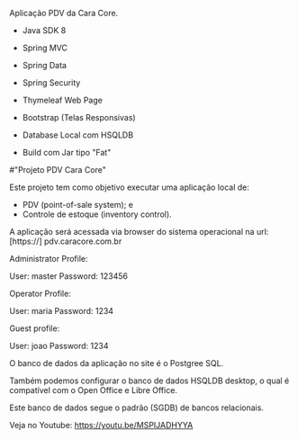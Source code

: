 Aplicação PDV da Cara Core.

- Java SDK 8

- Spring MVC

- Spring Data

- Spring Security

- Thymeleaf Web Page

- Bootstrap (Telas Responsivas)

- Database Local com HSQLDB

- Build com Jar tipo "Fat"
 
 
#"Projeto PDV Cara Core"

Este projeto tem como objetivo executar uma aplicação local de:

- PDV (point-of-sale system); e
- Controle de estoque (inventory control).

A aplicação será acessada via browser do sistema operacional na url: [https://] pdv.caracore.com.br

Administrator Profile:

User: master
Password: 123456

Operator Profile:

User: maria
Password: 1234

Guest profile:

User: joao
Password: 1234


O banco de dados da aplicação no site é o Postgree SQL.

Também podemos configurar o banco de dados HSQLDB desktop, o qual é compatível com o Open Office e Libre Office.

Este banco de dados segue o padrão (SGDB) de bancos relacionais.

Veja no Youtube: https://youtu.be/MSPIJADHYYA






 
